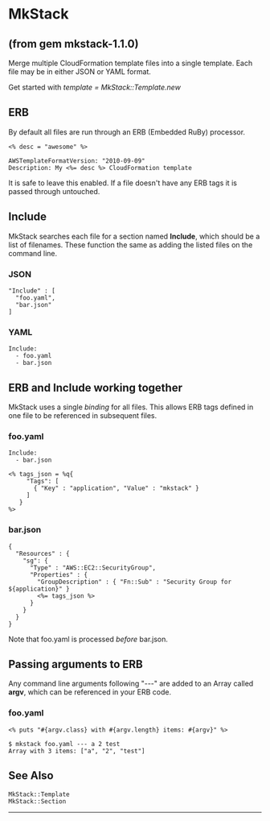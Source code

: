 # MkStack

(from gem mkstack-1.1.0)
---
Merge multiple CloudFormation template files into a single template.
Each file may be in either JSON or YAML format.

Get started with *template = MkStack::Template.new*

## ERB

By default all files are run through an ERB (Embedded RuBy) processor.

    <% desc = "awesome" %>

    AWSTemplateFormatVersion: "2010-09-09"
    Description: My <%= desc %> CloudFormation template

It is safe to leave this enabled.  If a file doesn't have any ERB tags
it is passed through untouched.

## Include

MkStack searches each file for a section named **Include**, which should
be a list of filenames.  These function the same as adding the listed
files on the command line.

### JSON

    "Include" : [
      "foo.yaml",
      "bar.json"
    ]

### YAML

    Include:
      - foo.yaml
      - bar.json

## ERB and Include working together

MkStack uses a single *binding* for all files.  This allows ERB tags
defined in one file to be referenced in subsequent files.

### foo.yaml

    Include:
      - bar.json

    <% tags_json = %q{
         "Tags": [
           { "Key" : "application", "Value" : "mkstack" }
         ]
       }
    %>

### bar.json

    {
      "Resources" : {
        "sg": {
          "Type" : "AWS::EC2::SecurityGroup",
          "Properties" : {
            "GroupDescription" : { "Fn::Sub" : "Security Group for ${application}" }
            <%= tags_json %>
          }
        }
      }
    }

Note that foo.yaml is processed *before* bar.json.

## Passing arguments to ERB

Any command line arguments following "---" are added to an Array called
**argv**, which can be referenced in your ERB code.

### foo.yaml

    <% puts "#{argv.class} with #{argv.length} items: #{argv}" %>

    $ mkstack foo.yaml --- a 2 test
    Array with 3 items: ["a", "2", "test"]

## See Also

    MkStack::Template
    MkStack::Section


---
